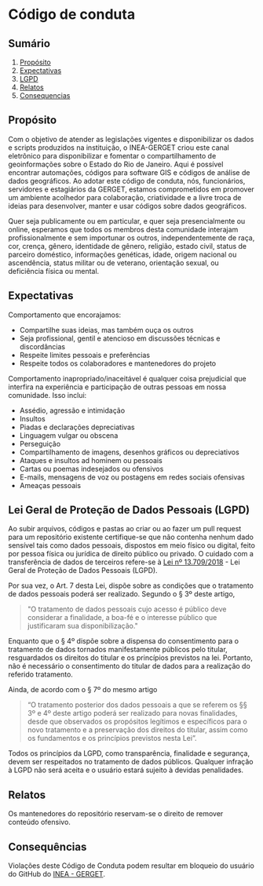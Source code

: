 # Código de conduta

## Sumário
1. [Propósito](#Propósito)
2. [Expectativas](Expectativas)
3. [LGPD](#Lei-Geral-de-Proteção-de-Dados-Pessoais-(LGPD))
4. [Relatos](Relatos)
5. [Consequencias](Consequencias)

## Propósito

Com o objetivo de atender as legislações vigentes e disponibilizar os dados e scripts produzidos na instituição, o INEA-GERGET criou este canal eletrônico para disponibilizar e fomentar o compartilhamento de geoinformações sobre o Estado do Rio de Janeiro.
Aqui é possível encontrar automações, códigos para software GIS e códigos de análise de dados geográficos. 
Ao adotar este código de conduta, nós, funcionários, servidores e estagiários da GERGET, estamos comprometidos em promover um ambiente acolhedor para colaboração, criatividade e a livre troca de ideias para desenvolver, manter e usar códigos sobre dados geográficos.

Quer seja publicamente ou em particular, e quer seja presencialmente ou online, esperamos que todos os membros desta comunidade interajam profissionalmente e sem importunar os outros, independentemente de raça, cor, crença, gênero, identidade de gênero, religião, estado civil, status de parceiro doméstico, informações genéticas, idade, origem nacional ou ascendência, status militar ou de veterano, orientação sexual, ou deficiência física ou mental.

## Expectativas

Comportamento que encorajamos:

 - Compartilhe suas ideias, mas também ouça os outros
 - Seja profissional, gentil e atencioso em discussões técnicas e discordâncias
 - Respeite limites pessoais e preferências
 - Respeite todos os colaboradores e mantenedores do projeto


Comportamento inapropriado/inaceitável é qualquer coisa prejudicial que interfira na experiência e participação de outras pessoas em nossa comunidade. Isso inclui:
 - Assédio, agressão e intimidação
 - Insultos
 - Piadas e declarações depreciativas
 - Linguagem vulgar ou obscena
 - Perseguição
 - Compartilhamento de imagens, desenhos gráficos ou depreciativos
 - Ataques e insultos ad hominem ou pessoais
 - Cartas ou poemas indesejados ou ofensivos
 - E-mails, mensagens de voz ou postagens em redes sociais ofensivas
 - Ameaças pessoais

## Lei Geral de Proteção de Dados Pessoais (LGPD)

Ao subir arquivos, códigos e pastas ao criar ou ao fazer um pull request para um repositório existente certifique-se que não contenha nenhum dado sensível tais como dados pessoais, dispostos em meio físico ou digital, feito por pessoa física ou jurídica de direito público ou privado. O cuidado com a transferência de dados de terceiros refere-se à [Lei nº 13.709/2018](https://www.planalto.gov.br/ccivil_03/_ato2015-2018/2018/lei/l13709.htm) - Lei Geral de Proteção de Dados Pessoais (LGPD). 

Por sua vez, o Art. 7 desta Lei, dispõe sobre as condições que o tratamento de dados pessoais poderá ser realizado. Segundo o § 3º deste artigo,
> "O tratamento de dados pessoais cujo acesso é público deve considerar a finalidade, a boa-fé e o interesse público que justificaram sua disponibilização."

Enquanto que o § 4º dispõe sobre a dispensa do consentimento para o tratamento de dados tornados manifestamente públicos pelo titular, resguardados os direitos do titular e os princípios previstos na lei. Portanto, não é necessário o consentimento do titular de dados para a realização do referido tratamento.

Ainda, de acordo com o § 7º do mesmo artigo 
> “O tratamento posterior dos dados pessoais a que se referem os §§ 3º e 4º deste artigo poderá ser realizado para novas finalidades, desde que observados os propósitos legítimos e específicos para o novo tratamento e a preservação dos direitos do titular, assim como os fundamentos e os princípios previstos nesta Lei”.

Todos os princípios da LGPD, como transparência, finalidade e segurança, devem ser respeitados no tratamento de dados públicos. Qualquer infração à LGPD não será aceita e o usuário estará sujeito à devidas penalidades.

## Relatos

Os mantenedores do repositório reservam-se o direito de remover conteúdo ofensivo. 

## Consequências

Violações deste Código de Conduta podem resultar em bloqueio do usuário do GitHub do [INEA - GERGET](https://github.com/INEA-GERGET).
